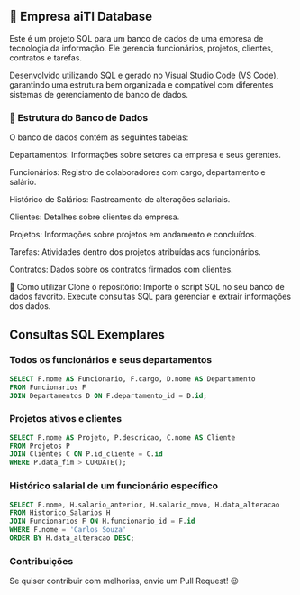 ## 🏢 Empresa aiTI Database
Este é um projeto SQL para um banco de dados de uma empresa de tecnologia da informação. Ele gerencia funcionários, projetos, clientes, contratos e tarefas.

Desenvolvido utilizando SQL e gerado no Visual Studio Code (VS Code), garantindo uma estrutura bem organizada e compatível com diferentes sistemas de gerenciamento de banco de dados.
### 📌 Estrutura do Banco de Dados
O banco de dados contém as seguintes tabelas:

Departamentos: Informações sobre setores da empresa e seus gerentes.

Funcionários: Registro de colaboradores com cargo, departamento e salário.

Histórico de Salários: Rastreamento de alterações salariais.

Clientes: Detalhes sobre clientes da empresa.

Projetos: Informações sobre projetos em andamento e concluídos.

Tarefas: Atividades dentro dos projetos atribuídas aos funcionários.

Contratos: Dados sobre os contratos firmados com clientes.

🚀 Como utilizar
Clone o repositório:
Importe o script SQL no seu banco de dados favorito.
Execute consultas SQL para gerenciar e extrair informações dos dados.


## Consultas SQL Exemplares

### Todos os funcionários e seus departamentos
```sql
SELECT F.nome AS Funcionario, F.cargo, D.nome AS Departamento  
FROM Funcionarios F  
JOIN Departamentos D ON F.departamento_id = D.id;
```

### Projetos ativos e clientes
```sql
SELECT P.nome AS Projeto, P.descricao, C.nome AS Cliente  
FROM Projetos P  
JOIN Clientes C ON P.id_cliente = C.id  
WHERE P.data_fim > CURDATE();
```
### Histórico salarial de um funcionário específico
```sql
SELECT F.nome, H.salario_anterior, H.salario_novo, H.data_alteracao  
FROM Historico_Salarios H  
JOIN Funcionarios F ON H.funcionario_id = F.id  
WHERE F.nome = 'Carlos Souza'  
ORDER BY H.data_alteracao DESC;
```


### Contribuições
Se quiser contribuir com melhorias, envie um Pull Request! 😉
